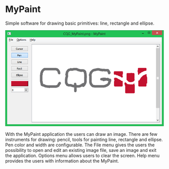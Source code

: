MyPaint
=======

Simple software for drawing basic primitives: line, rectangle and ellipse.

![alt tag](https://github.com/alexandear/MyPaint/blob/master/CQG_MyPaint_window.png)

With the MyPaint application the users can draw an image. There are few instruments for drawing: pencil, tools for painting line, rectangle and ellipse. Pen color and width are configurable. The File menu gives the users the possibility to open and edit an existing image file, save an image and exit the application. Options menu allows users to clear the screen. Help menu provides the users with information about the MyPaint.
